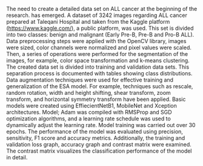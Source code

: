 The need to create a detailed data set on ALL cancer at the beginning of the research.
has emerged. A dataset of 3242 images regarding ALL cancer prepared at Taleqani Hospital and taken from the Kaggle platform (https://www.kaggle.com/), a public platform, was used. This set is divided into two classes: benign and malignant (Early Pre-B, Pre-B and Pro-B ALL).
Data preprocessing steps were applied with the OpenCV library, images were sized, color channels were normalized and pixel values ​​were scaled. Then, a series of operations were performed for the segmentation of the images, for example, color space transformation and k-means clustering.
The created data set is divided into training and validation data sets. This separation process is documented with tables showing class distributions. Data augmentation techniques were used for effective training and generalization of the ESA model. For example, techniques such as rescale, random rotation, width and height shifting, shear transform, zoom transform, and horizontal symmetry transform have been applied.
Basic models were created using EffiecientNetB1, MobileNet and Xception architectures. Model; Adam was compiled with RMSProp and SGD optimization algorithms, and a learning rate schedule was used to dynamically adjust the learning rate. Model training was carried out over 30 epochs.
The performance of the model was evaluated using precision, sensitivity, F1 score and accuracy metrics. Additionally, the training and validation loss graph, accuracy graph and contrast matrix were examined. The contrast matrix visualizes the classification performance of the model in detail.
